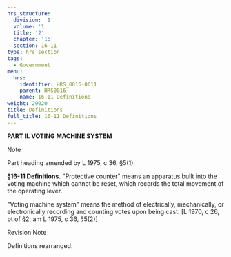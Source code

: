 ```yaml
---
hrs_structure:
  division: '1'
  volume: '1'
  title: '2'
  chapter: '16'
  section: 16-11
type: hrs_section
tags:
  - Government
menu:
  hrs:
    identifier: HRS_0016-0011
    parent: HRS0016
    name: 16-11 Definitions
weight: 29020
title: Definitions
full_title: 16-11 Definitions
---
```

**PART II. VOTING MACHINE SYSTEM**

Note

Part heading amended by L 1975, c 36, §5(1).

**§16-11 Definitions.** "Protective counter" means an apparatus built into the voting machine which cannot be reset, which records the total movement of the operating lever.

"Voting machine system" means the method of electrically, mechanically, or electronically recording and counting votes upon being cast. [L 1970, c 26, pt of §2; am L 1975, c 36, §5(2)]

Revision Note

Definitions rearranged.